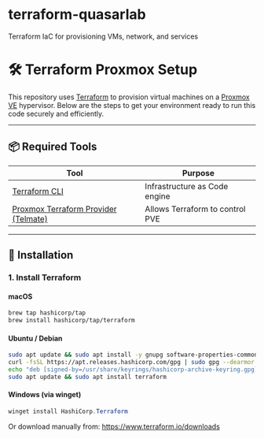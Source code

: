 # terraform-quasarlab
Terraform IaC for provisioning VMs, network, and services

# 🛠️ Terraform Proxmox Setup

This repository uses [Terraform](https://www.terraform.io/) to provision virtual machines on a [Proxmox VE](https://www.proxmox.com/en/proxmox-ve) hypervisor. Below are the steps to get your environment ready to run this code securely and efficiently.

---

## 📦 Required Tools

| Tool | Purpose |
|------|---------|
| [Terraform CLI](https://developer.hashicorp.com/terraform/downloads) | Infrastructure as Code engine |
| [Proxmox Terraform Provider (Telmate)](https://github.com/Telmate/terraform-provider-proxmox) | Allows Terraform to control PVE |
---

## 🚀 Installation

### 1. Install Terraform

#### macOS
```bash
brew tap hashicorp/tap
brew install hashicorp/tap/terraform
```

#### Ubuntu / Debian
```bash
sudo apt update && sudo apt install -y gnupg software-properties-common curl
curl -fsSL https://apt.releases.hashicorp.com/gpg | sudo gpg --dearmor -o /usr/share/keyrings/hashicorp-archive-keyring.gpg
echo "deb [signed-by=/usr/share/keyrings/hashicorp-archive-keyring.gpg] https://apt.releases.hashicorp.com $(lsb_release -cs) main" | sudo tee /etc/apt/sources.list.d/hashicorp.list
sudo apt update && sudo apt install terraform
```

#### Windows (via winget)
```powershell
winget install HashiCorp.Terraform
```
Or download manually from: https://www.terraform.io/downloads

 